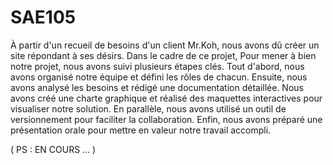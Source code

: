 # SAE105

À partir d'un recueil de besoins d'un client Mr.Koh, nous avons dû créer un site répondant à ses désirs. Dans le cadre de ce projet, Pour mener à bien notre projet, nous avons suivi plusieurs étapes clés. Tout d'abord, nous avons organisé notre équipe et défini les rôles de chacun. Ensuite, nous avons analysé les besoins et rédigé une documentation détaillée. Nous avons créé une charte graphique et réalisé des maquettes interactives pour visualiser notre solution. En parallèle, nous avons utilisé un outil de versionnement pour faciliter la collaboration. Enfin, nous avons préparé une présentation orale pour mettre en valeur notre travail accompli.

( PS : EN COURS ... )
